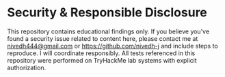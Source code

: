 # Security & Responsible Disclosure

This repository contains educational findings only. If you believe you've found a security issue related to content here, please contact me at nivedh444@gmail.com or https://github.com/nivedh-j and include steps to reproduce. I will coordinate responsibly. All tests referenced in this repository were performed on TryHackMe lab systems with explicit authorization.
